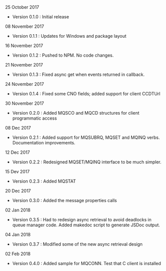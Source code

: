 
25 October 2017
* Version 0.1.0 : Initial release

08 November 2017
* Version 0.1.1 : Updates for Windows and package layout

16 November 2017
* Version 0.1.2 : Pushed to NPM. No code changes.

21 November 2017
* Version 0.1.3 : Fixed async get when events returned in callback.

24 November 2017
* Version 0.1.4 : Fixed some CNO fields; added support for client CCDTUrl

30 November 2017
* Version 0.2.0 : Added MQSCO and MQCD structures for client programmatic access

08 Dec 2017
* Version 0.2.1 : Added support for MQSUBRQ, MQSET and MQINQ verbs. Documentation improvements.

12 Dec 2017
* Version 0.2.2 : Redesigned MQSET/MQINQ interface to be much simpler.

15 Dev 2017
* Version 0.2.3 : Added MQSTAT

20 Dec 2017
* Version 0.3.0 : Added the message properties calls

02 Jan 2018
* Version 0.3.5 : Had to redesign async retrieval to avoid deadlocks
in queue manager code. Added makedoc script to generate JSDoc output.

04 Jan 2018
* Version 0.3.7 : Modified some of the new async retrieval design

02 Feb 2018
* Version 0.4.0 : Added sample for MQCONN. Test that C client is installed
